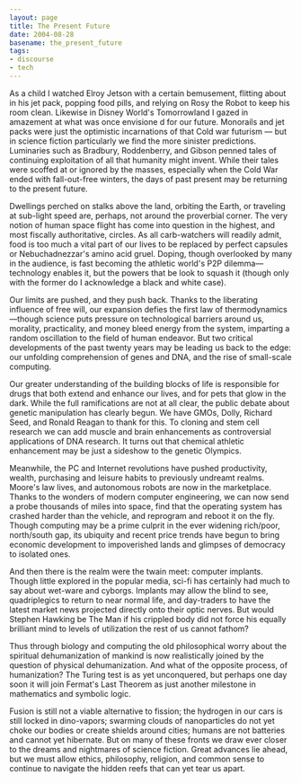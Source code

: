 ```yaml
---
layout: page
title: The Present Future
date: 2004-08-28
basename: the_present_future
tags:
- discourse
- tech
---
```


As a child I watched Elroy Jetson with a certain bemusement, flitting about in
his jet pack, popping food pills, and relying on Rosy the Robot to keep his room
clean. Likewise in Disney World's Tomorrowland I gazed in amazement at what was
once envisione d for our future. Monorails and jet packs were just the
optimistic incarnations of that Cold war futurism &mdash; but in science fiction
particularly we find the more sinister predictions. Luminaries such as Bradbury,
Roddenberry, and Gibson penned tales of continuing exploitation of all that
humanity might invent. While their tales were scoffed at or ignored by the
masses, especially when the Cold War ended with fall-out-free winters, the days
of past present may be returning to the present future.

<!--more-->

Dwellings perched on stalks above the land, orbiting the Earth, or traveling at
sub-light speed are, perhaps, not around the proverbial corner. The very notion
of human space flight has come into question in the highest, and most fiscally
authoritative, circles. As all carb-watchers will readily admit, food is too
much a vital part of our lives to be replaced by perfect capsules or
Nebuchadnezzar's amino acid gruel.  Doping, though overlooked by many in the
audience, is fast becoming the athletic world's P2P dilemma&mdash;technology
enables it, but the powers that be look to squash it (though only with the
former do I acknowledge a black and white case). 

Our limits are pushed, and they push back. Thanks to the liberating influence of
free will, our expansion defies the first law of thermodynamics&mdash;though
science puts pressure on technological barriers around us, morality,
practicality, and money bleed energy from the system, imparting a random
oscillation to the field of human endeavor. But two critical developments of the
past twenty years may be leading us back to the edge: our unfolding
comprehension of genes and DNA, and the rise of small-scale computing.

Our greater understanding of the building blocks of life is responsible for
drugs that both extend and enhance our lives, and for pets that glow in the
dark. While the full ramifications are not at all clear, the public debate about
genetic manipulation has clearly begun. We have GMOs, Dolly, Richard Seed, and
Ronald Reagan to thank for this. To cloning and stem cell research we can add
muscle and brain enhancements as controversial applications of DNA research. It
turns out that chemical athletic enhancement may be just a sideshow to the
genetic Olympics.

Meanwhile, the PC and Internet revolutions have pushed productivity,
wealth, purchasing and leisure habits to previously undreamt realms.
Moore's law lives, and autonomous robots are now in the marketplace.
Thanks to the wonders of modern computer engineering, we can now send a
probe thousands of miles into space, find that the operating system has
crashed harder than the vehicle, and reprogram and reboot it on the fly.
Though computing may be a prime culprit in the ever widening rich/poor,
north/south gap, its ubiquity and recent price trends have begun to bring
economic development to impoverished lands and glimpses of democracy to
isolated ones. 

And then there is the realm were the twain meet: computer implants. Though
little explored in the popular media, sci-fi has certainly had much to say about
wet-ware and cyborgs. Implants may allow the blind to see, quadriplegics to
return to near normal life, and day-traders to have the latest market news
projected directly onto their optic nerves. But would Stephen Hawking be The Man
if his crippled body did not force his equally brilliant mind to levels of
utilization the rest of us cannot fathom? 

Thus through biology and computing the old philosophical worry about the
spiritual dehumanization of mankind is now realistically joined by the question
of physical dehumanization. And what of the opposite process, of humanization?
The Turing test is as yet unconquered, but perhaps one day soon it will join
Fermat's Last Theorem as just another milestone in mathematics and symbolic
logic.

Fusion is still not a viable alternative to fission; the hydrogen in our cars is
still locked in dino-vapors; swarming clouds of nanoparticles do not yet choke
our bodies or create shields around cities; humans are not batteries and cannot
yet hibernate. But on many of these fronts we draw ever closer to the dreams and
nightmares of science fiction. Great advances lie ahead, but we must allow
ethics, philosophy, religion, and common sense to continue to navigate the
hidden reefs that can yet tear us apart.
